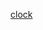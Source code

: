 [clock](https://github.com/creativeCodingART2210Fall2019Section2/Purvis_Liza__ART2210_Fall2019/new/master/Exercises(real)/clock%20exercise/092519index.html)
